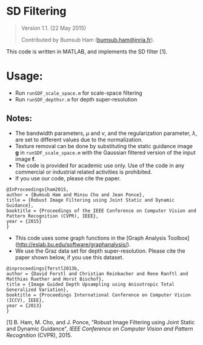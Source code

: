 # SD Filtering

> Version 1.1. (22 May 2015)
>
> Contributed by Bumsub Ham (bumsub.ham@inria.fr).

This code is written in MATLAB, and implements the SD filter [1].

# Usage:
  - Run `runSDF_scale_space.m` for scale-space filtering
  - Run `runSDF_depthsr.m` for depth super-resolution
  
## Notes:
  * The bandwidth parameters, $\mu$ and $\nu$, and the regularization parameter, $\lambda$, are set to different values due to the normalization.
  * Texture removal can be done by substituting the static guidance image **g** in `runSDF_scale_space.m` with the Gaussian filtered version of the input image **f**.
  * The code is provided for academic use only. Use of the code in any commercial or industrial related activities is prohibited. 
  * If you use our code, please cite the paper. 

```
@InProceedings{ham2015,
author = {Bumsub Ham and Minsu Cho and Jean Ponce},
title = {Robust Image Filtering using Joint Static and Dynamic Guidance},
booktitle = {Proceedings of the IEEE Conference on Computer Vision and Pattern Recognition (CVPR), IEEE},
year = {2015}
}
```

* This code uses some graph functions in the [Graph Analysis Toolbox] (http://eslab.bu.edu/software/graphanalysis/).
* We use the Graz data set for depth super-resolution. Please cite the paper shown below, if you use this dataset.

```
@inproceedings{ferstl2013b, 
author = {David Ferstl and Christian Reinbacher and Rene Ranftl and Matthias Ruether and Horst Bischof}, 
title = {Image Guided Depth Upsampling using Anisotropic Total Generalized Variation}, 
booktitle = {Proceedings International Conference on Computer Vision (ICCV), IEEE},
year = {2013}
} 
```

[1] B. Ham, M. Cho, and J. Ponce, "Robust Image Filtering using Joint Static and Dynamic Guidance", *IEEE Conference on Computer Vision and Pattern Recognition* (CVPR), 2015.
